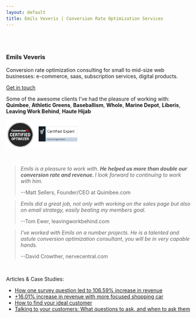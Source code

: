 ```yaml
---
layout: default
title: Emils Veveris | Conversion Rate Optimization Services 
---
```

<br>
<br>

### Emils Veveris ###
Conversion rate optimization consulting for small to mid-size web businesses: e-commerce, saas, subscription services, 
digital products.

[Get in touch](mailto:emils.veveris@gmail.com)

Some of the awesome clients I’ve had the pleasure of working with: <b>Quimbee</b>, <b>Athletic Greens</b>, 
<b>Baseballism</b>, <b>Whole</b>, <b>Marine Depot</b>,
<b>Liberis</b>, <b>Leaving Work Behind</b>, <b>Haute Hijab</b>

<img src="/images/cr.jpg" width="200">

&nbsp;

>*Emils is a pleasure to work with. <b> He helped us more than double our conversion rate and revenue. </b> I look forward to continuing to work with him.*
>
> --Matt Sellers, Founder/CEO at Quimbee.com

>*Emils did a great job, not only with working on the sales page but also on email strategy, easily beating my members goal.*
>
> --Tom Ewer, leavingworkbehind.com

>*I've worked with Emils on a number projects. He is a talented and astute conversion optimization consultant, you will be in very capable hands.*
>
> --David Crowther, nervecentral.com

&nbsp;

Articles & Case Studies:

 - [How one survey question led to 106.59% increase in revenue](http://www.emilsw.com/articles/survey-case-study)
 - [+16.01% increase in revenue with more focused shopping car](http://www.goodui.org/evidence/test029)
 - [How to find your ideal customer](https://lesschurn.io/saas-churn-university/finding-the-ideal-customer)
 - [Talking to your customers: What questions to ask, and when to ask them](https://lesschurn.io/saas-churn-university/getting-more-information)
